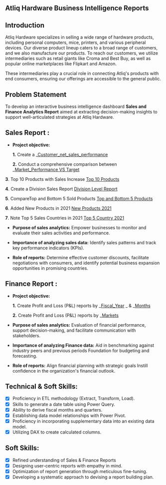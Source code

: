 ## Atliq Hardware Business Intelligence Reports
## Introduction
Atliq Hardware specializes in selling a wide range of hardware products, including personal computers, mice, printers, and various peripheral devices. Our diverse product lineup caters to a broad range of customers, and we also manufacture our products. To reach our customers, we utilize intermediaries such as retail giants like Croma and Best Buy, as well as popular online marketplaces like Flipkart and Amazon.

These intermediaries play a crucial role in connecting Atliq's products with end consumers, ensuring our offerings are accessible to the general public.

## Problem Statement
To develop an interactive business intelligence dashboard **Sales and Finance Analytics Report** aimed at extracting decision-making insights to support well-articulated strategies at Atliq Hardware.

## Sales Report :


- **Project objective:** 

    **1.** Create a _[Customer_net_sales_performance](https://github.com/Devisasikala-Analyst/Excel-Sales-and-Finance-Analytics/blob/88f712467bf47d2bdc1a615d58f41d8e47e021e3/Customer_net_sales_performance.pdf)
  
    **2.** Conduct a comprehensive comparison between _[Market_Performance VS Target](https://github.com/Devisasikala-Analyst/Excel-Sales-and-Finance-Analytics/blob/a519ca7963bb96ea4d88c4bc10b460ef3e622dcd/Market_Performane%20VS%20Target.pdf)

**3**.  Top 10 Products with Sales Increase
[Top 10 Products](https://github.com/Devisasikala-Analyst/Excel-Sales-and-Finance-Analytics/blob/62acddb9c80b8ed27971b43d041db9da6af46639/Top%2010%20Products.pdf)

**4**. Create a Division Sales Report
[Division Level Report](https://github.com/Devisasikala-Analyst/Excel-Sales-and-Finance-Analytics/blob/62acddb9c80b8ed27971b43d041db9da6af46639/Division%20Level%20Report.pdf)

**5**. CompareTop and Bottom 5 Sold Products
[Top and Bottom 5 Products](https://github.com/Devisasikala-Analyst/Excel-Sales-and-Finance-Analytics/blob/62acddb9c80b8ed27971b43d041db9da6af46639/Top%205%20and%20Bottom%205%20Products.pdf)

**6**. Added New Products in 2021
[New Products 2021](https://github.com/Devisasikala-Analyst/Excel-Sales-and-Finance-Analytics/blob/62acddb9c80b8ed27971b43d041db9da6af46639/New%20Products%202021.pdf)

**7**. Note Top 5 Sales Countries in 2021
[Top 5 Country 2021](https://github.com/Devisasikala-Analyst/Excel-Sales-and-Finance-Analytics/blob/62acddb9c80b8ed27971b43d041db9da6af46639/Top%205%20Country%202021.pdf)


- **Purpose of sales analytics:** Empower businesses to monitor and evaluate their sales activities and performance.

- **Importance of analyzing sales data:** Identify sales patterns and track key performance indicators (KPIs).

- **Role of reports:** Determine effective customer discounts, facilitate negotiations with consumers, and identify potential business expansion opportunities in promising countries.


## Finance Report :

- **Project objective:** 

    **1.** Create Profit and Loss (P&L) reports by _[Fiscal_Year](https://github.com/Devisasikala-Analyst/Excel-Sales-and-Finance-Analytics/blob/62acddb9c80b8ed27971b43d041db9da6af46639/P%26L%20by%20Fiscal_Year.pdf)
_ & _[Months](https://github.com/Devisasikala-Analyst/Excel-Sales-and-Finance-Analytics/blob/62acddb9c80b8ed27971b43d041db9da6af46639/P%26L%20by%20Fiscal_Months.pdf)

   **2.** Create Profit and Loss (P&L) reports by _[Markets](https://github.com/Devisasikala-Analyst/Excel-Sales-and-Finance-Analytics/blob/62acddb9c80b8ed27971b43d041db9da6af46639/P%26L%20Market.pdf)


- **Purpose of sales analytics:** Evaluation of financial performance, support decision-making, and facilitate communication with stakeholders.

- **Importance of analyzing Finance data:** Aid in benchmarking against industry peers and previous periods Foundation for budgeting and forecasting.

- **Role of reports:** Align financial planning with strategic goals Instill confidence in the organization's financial outlook.


## Technical & Soft Skills:
- [x]	Proficiency in ETL methodology (Extract, Transform, Load).
- [x]	Skills to generate a date table using Power Query.
- [x]	Ability to derive fiscal months and quarters.
- [x]	Establishing data model relationships with Power Pivot.
- [x]	Proficiency in incorporating supplementary data into an existing data model.
- [x]	Utilizing DAX to create calculated columns.

## Soft Skills:
- [x]	Refined understanding of Sales & Finance Reports
- [x]	Designing user-centric reports with empathy in mind.
- [x]	Optimization of report generation through meticulous fine-tuning.
- [x]	Developing a systematic approach to devising a report building plan.
